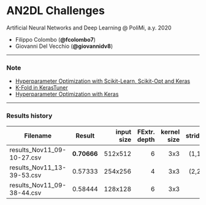 # AN2DL Challenges
Artificial Neural Networks and Deep Learning @ PoliMi, a.y. 2020

- Filippo Colombo (**@fcolombo7**)
- Giovanni Del Vecchio (**@giovannidv8**)

---
### Note
* [Hyperparameter Optimization with Scikit-Learn, Scikit-Opt and Keras](https://towardsdatascience.com/hyperparameter-optimization-with-scikit-learn-scikit-opt-and-keras-f13367f3e796)
* [K-Fold in KerasTuner](https://mc.ai/how-to-do-cross-validation-in-keras-tuner/) 
* [Hyperparameter Optimization with Keras](https://towardsdatascience.com/hyperparameter-optimization-with-keras-b82e6364ca53)
---

### Results history

| Filename      | Result        | input size  | FExtr. depth | kernel size | stride | Class. HiddenLayer | Class. units | DropOut | L2 |
| ------------- |:-------------:| -----------:|-------------:|------------:|-------:|-------------------:|-------------:|--------:|---:|
| results_Nov11_09-10-27.csv | **0.70666** | 512x512 | 6 | 3x3 | (1,1) | 1 | 256 | - | - |
| results_Nov11_13-39-53.csv | 0.57333| 254x256 | 4 | 3x3 | (2,2) | 2 | 128 | 0.2 | 0.001 |
| results_Nov11_09-38-44.csv | 0.58444| 128x128 | 6 | 3x3 | 1 | 3 | 64 | - | - |

